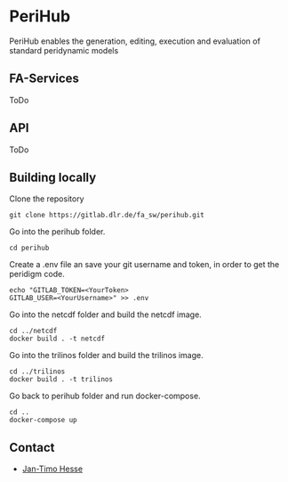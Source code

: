 # PeriHub
PeriHub enables the generation, editing, execution and evaluation of standard peridynamic models
## FA-Services
ToDo
## API
ToDo

## Building locally
Clone the repository
```
git clone https://gitlab.dlr.de/fa_sw/perihub.git
```
Go into the perihub folder.
```
cd perihub
```
Create a .env file an save your git username and token, in order to get the peridigm code.
```
echo "GITLAB_TOKEN=<YourToken>
GITLAB_USER=<YourUsername>" >> .env
```
Go into the netcdf folder and build the netcdf image.
```
cd ../netcdf
docker build . -t netcdf
```
Go into the trilinos folder and build the trilinos image.
```
cd ../trilinos
docker build . -t trilinos
```
Go back to perihub folder and run docker-compose.
```
cd ..
docker-compose up
```
## Contact
* [Jan-Timo Hesse](mailto:Jan-Timo.Hesse@dlr.de)
